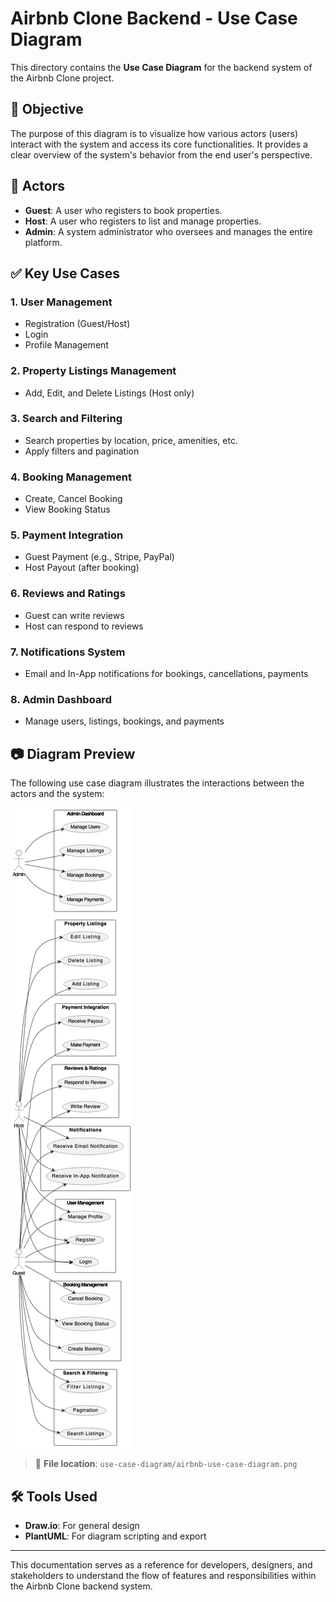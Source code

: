 # Airbnb Clone Backend - Use Case Diagram

This directory contains the **Use Case Diagram** for the backend system of the Airbnb Clone project.

## 📌 Objective

The purpose of this diagram is to visualize how various actors (users) interact with the system and access its core functionalities. It provides a clear overview of the system's behavior from the end user's perspective.

## 👥 Actors

- **Guest**: A user who registers to book properties.
- **Host**: A user who registers to list and manage properties.
- **Admin**: A system administrator who oversees and manages the entire platform.

## ✅ Key Use Cases

### 1. **User Management**

- Registration (Guest/Host)
- Login
- Profile Management

### 2. **Property Listings Management**

- Add, Edit, and Delete Listings (Host only)

### 3. **Search and Filtering**

- Search properties by location, price, amenities, etc.
- Apply filters and pagination

### 4. **Booking Management**

- Create, Cancel Booking
- View Booking Status

### 5. **Payment Integration**

- Guest Payment (e.g., Stripe, PayPal)
- Host Payout (after booking)

### 6. **Reviews and Ratings**

- Guest can write reviews
- Host can respond to reviews

### 7. **Notifications System**

- Email and In-App notifications for bookings, cancellations, payments

### 8. **Admin Dashboard**

- Manage users, listings, bookings, and payments

## 📷 Diagram Preview

The following use case diagram illustrates the interactions between the actors and the system:

![Use Case Diagram](./airbnb-use-case-diagram.drawio.png)

> 📂 **File location**: `use-case-diagram/airbnb-use-case-diagram.png`

## 🛠 Tools Used

- **Draw.io**: For general design
- **PlantUML**: For diagram scripting and export

---

This documentation serves as a reference for developers, designers, and stakeholders to understand the flow of features and responsibilities within the Airbnb Clone backend system.
